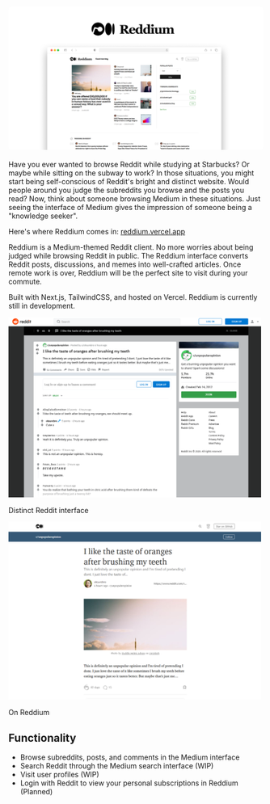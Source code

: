 <h3 align="center"><img src="./public/reddium-mockup.png" width="600px" style="border-radius: 5px" alt="Whisperify"></h3>

Have you ever wanted to browse Reddit while studying at Starbucks? Or maybe while sitting on the subway to work? In those situations, you might start being self-conscious of Reddit's bright and distinct website. Would people around you judge the subreddits you browse and the posts you read? Now, think about someone browsing Medium in these situations. Just seeing the interface of Medium gives the impression of someone being a "knowledge seeker".

Here's where Reddium comes in: [reddium.vercel.app](https://reddium.vercel.app)

Reddium is a Medium-themed Reddit client. No more worries about being judged while browsing Reddit in public. The Reddium interface converts Reddit posts, discussions, and memes into well-crafted articles. Once remote work is over, Reddium will be the perfect site to visit during your commute.

Built with Next.js, TailwindCSS, and hosted on Vercel. Reddium is currently still in development.

<img src="./public/reddit-post.png" width="500px"/>

Distinct Reddit interface

<img src="./public/reddium-post.png" width="500px"/>

On Reddium


## Functionality

- Browse subreddits, posts, and comments in the Medium interface
- Search Reddit through the Medium search interface (WIP)
- Visit user profiles (WIP)
- Login with Reddit to view your personal subscriptions in Reddium (Planned)
